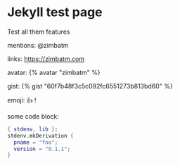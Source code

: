 # Jekyll test page

Test all them features

mentions: @zimbatm

links: https://zimbatm.com

avatar: {% avatar "zimbatm" %}

gist: {% gist "60f7b48f3c5c092fc6551273b813bd60" %}

emoji: :+1: !

some code block:

```nix
{ stdenv, lib }:
stdenv.mkDerivation {
  pname = "foo";
  version = "0.1.1";
}
```
